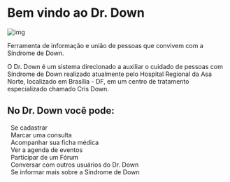 <h1> Bem vindo ao Dr. Down </h1>

![img](https://uploaddeimagens.com.br/images/001/379/097/original/Captura_de_tela_de_2018-04-18_13-28-57.png?1524068959)

Ferramenta de informação e união de pessoas que convivem com a Síndrome de Down.

O Dr. Down é um sistema direcionado a auxiliar o cuidado de pessoas com Síndrome de Down realizado atualmente pelo Hospital Regional da Asa Norte, localizado em Brasília - DF, em um centro de tratamento especializado chamado Cris Down.

<div class="list-group">
  <h2>No Dr. Down você pode: </h2>
  <a class="list-group-item"><i class="fa fa-home fa-2x" aria-hidden="true"></i>&nbsp; Se cadastrar</a>
  <br/>
  <a class="list-group-item"><i class="fa fa-stethoscope fa-2x" aria-hidden="true"></i>&nbsp; Marcar uma consulta</a>
  <br/>
  <a class="list-group-item"><i class="fa fa-medkit fa-2x" aria-hidden="true"></i>&nbsp; Acompanhar sua ficha médica</a>
  <br/>
  <a class="list-group-item"><i class="fa fa-calendar fa-2x" aria-hidden="true"></i>&nbsp; Ver a agenda de eventos</a>
  <br/>
  <a class="list-group-item"><i class="fa fa-list-alt fa-2x" aria-hidden="true"></i>&nbsp; Participar de um Fórum</a>
  <br/>
  <a class="list-group-item"><i class="fa fa-users fa-2x" aria-hidden="true"></i>&nbsp; Conversar com outros usuários do Dr. Down</a>
  <br/>
  <a class="list-group-item"><i class="fa fa-search-plus fa-2x" aria-hidden="true"></i>&nbsp; Se informar mais sobre a Síndrome de Down</a>
</div>
